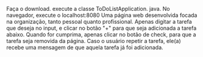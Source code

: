 Faça o download.
execute a classe ToDoListApplication. java.
No navegador, execute o localhost:8080
Uma página web desenvolvida focada na organização, tanto pessoal quanto profissional.
Apenas digitar a tarefa que deseja no input, e clicar no botão "+" para que seja adicionada a tarefa abaixo.
Quando for cumprima, apenas clicar no botão de check, para que a tarefa seja removida da página.
Caso o usuário repetir a tarefa, ele(a) recebe uma mensagem de que aquela tarefa já foi adicionada.